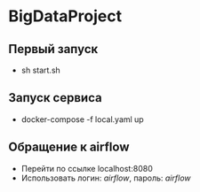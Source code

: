 # BigDataProject

## Первый запуск 
- sh start.sh

## Запуск сервиса  
- docker-compose -f local.yaml up

## Обращение к airflow 
- Перейти по ссылке localhost:8080
- Использовать логин: *airflow*, пароль: *airflow*
